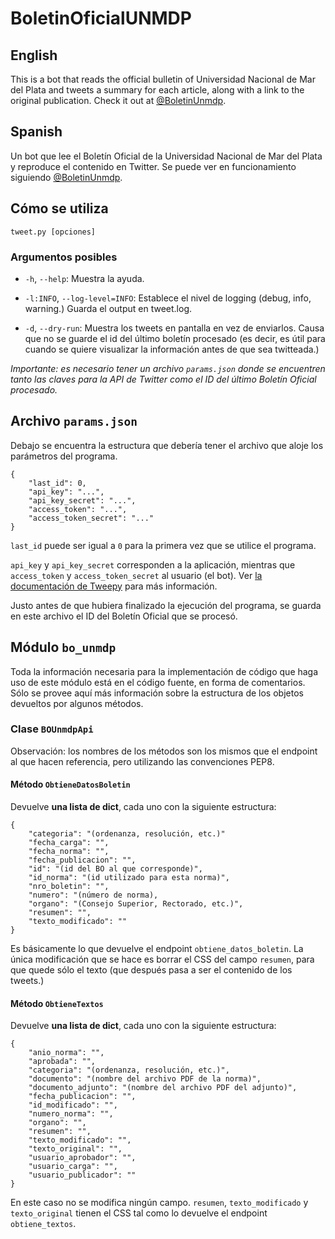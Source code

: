 # BoletinOficialUNMDP

## English
This is a bot that reads the official bulletin of Universidad Nacional de Mar del Plata and tweets a summary for 
each article, along with a link to the original publication. Check it out at
[@BoletinUnmdp](https://twitter.com/BoletinUnmdp).

## Spanish
Un bot que lee el Boletín Oficial de la Universidad Nacional de Mar del Plata y reproduce el contenido en Twitter.
Se puede ver en funcionamiento siguiendo [@BoletinUnmdp](https://twitter.com/BoletinUnmdp).

## Cómo se utiliza
```tweet.py [opciones]```

### Argumentos posibles
* `-h`, `--help`: Muestra la ayuda.

* `-l:INFO`, `--log-level=INFO`: Establece el nivel de logging (debug, info, warning.)
 Guarda el output en tweet.log.

* `-d`, `--dry-run`: Muestra los tweets en pantalla en vez de enviarlos. Causa que no 
se guarde el id del último boletín procesado (es decir, es útil para cuando se 
quiere visualizar la información antes de que sea twitteada.)

*Importante: es necesario tener un archivo `params.json` donde se
encuentren tanto las claves para la API de Twitter como el ID del último
Boletín Oficial procesado.*

## Archivo `params.json`
Debajo se encuentra la estructura que debería tener el archivo que aloje
los parámetros del programa.

```
{
    "last_id": 0,
    "api_key": "...",
    "api_key_secret": "...",
    "access_token": "...",
    "access_token_secret": "..."
}
```

`last_id` puede ser igual a `0` para la primera vez que se
utilice el programa.

`api_key` y `api_key_secret` corresponden a la aplicación,
mientras que `access_token` y `access_token_secret` al usuario (el
bot). Ver [la documentación de Tweepy](https://docs.tweepy.org/en/latest/auth_tutorial.html) para más información.

Justo antes de que hubiera finalizado la ejecución del programa, se
guarda en este archivo el ID del Boletín Oficial que se procesó.

## Módulo `bo_unmdp`
Toda la información necesaria para la implementación de código que
haga uso de este módulo está en el código fuente, en forma de
comentarios. Sólo se provee aquí más información sobre la estructura de
los objetos devueltos por algunos métodos.
### Clase `BOUnmdpApi`
Observación: los nombres de los métodos son los mismos que el endpoint
al que hacen referencia, pero utilizando las convenciones PEP8.
#### Método `ObtieneDatosBoletin`
Devuelve **una lista de dict**, cada uno con la siguiente estructura:
```
{
    "categoria": "(ordenanza, resolución, etc.)"
    "fecha_carga": "",
    "fecha_norma": "",
    "fecha_publicacion": "",
    "id": "(id del BO al que corresponde)",
    "id_norma": "(id utilizado para esta norma)",
    "nro_boletin": "",
    "numero": "(número de norma),
    "organo": "(Consejo Superior, Rectorado, etc.)",
    "resumen": "",
    "texto_modificado": ""
}
```
Es básicamente lo que devuelve el endpoint `obtiene_datos_boletin`. La
única modificación que se hace es borrar el CSS del campo `resumen`,
para que quede sólo el texto (que después pasa a ser el contenido de los
tweets.)

#### Método `ObtieneTextos`
Devuelve **una lista de dict**, cada uno con la siguiente estructura:
```
{
    "anio_norma": "",
    "aprobada": "",
    "categoria": "(ordenanza, resolución, etc.)",
    "documento": "(nombre del archivo PDF de la norma)",
    "documento_adjunto": "(nombre del archivo PDF del adjunto)",
    "fecha_publicacion": "",
    "id_modificado": "",
    "numero_norma": "",
    "organo": "",
    "resumen": "",
    "texto_modificado": "",
    "texto_original": "",
    "usuario_aprobador": "",
    "usuario_carga": "",
    "usuario_publicador": ""
}
```
En este caso no se modifica ningún campo. `resumen`, `texto_modificado`
y `texto_original` tienen el CSS tal como lo devuelve el endpoint
`obtiene_textos`.

